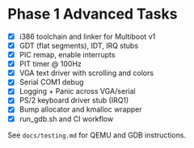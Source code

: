 # Phase 1 Advanced Tasks

- [x] i386 toolchain and linker for Multiboot v1
- [x] GDT (flat segments), IDT, IRQ stubs
- [x] PIC remap, enable interrupts
- [x] PIT timer @ 100Hz
- [x] VGA text driver with scrolling and colors
- [x] Serial COM1 debug
- [x] Logging + Panic across VGA/serial
- [x] PS/2 keyboard driver stub (IRQ1)
- [x] Bump allocator and kmalloc wrapper
- [x] run_gdb.sh and CI workflow

See `docs/testing.md` for QEMU and GDB instructions.

